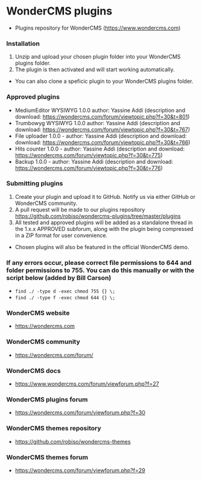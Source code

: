 # WonderCMS plugins
- Plugins repository for WonderCMS (https://www.wondercms.com)

### Installation
1. Unzip and upload your chosen plugin folder into your WonderCMS plugins folder.
2. The plugin is then activated and will start working automatically.
- You can also clone a speficic plugin to your WonderCMS plugins folder.

### Approved plugins
- MediumEditor WYSIWYG 1.0.0 author: Yassine Addi (description and download: https://wondercms.com/forum/viewtopic.php?f=30&t=801)
- Trumbowyg WYSIWYG 1.0.0 author: Yassine Addi (description and download: https://wondercms.com/forum/viewtopic.php?f=30&t=767)
- File uploader 1.0.0 - author: Yassine Addi  (description and download: download: https://wondercms.com/forum/viewtopic.php?f=30&t=766)
- Hits counter 1.0.0 - author: Yassine Addi (description and download:  https://wondercms.com/forum/viewtopic.php?f=30&t=775)
- Backup 1.0.0 - author: Yassine Addi (description and download: https://wondercms.com/forum/viewtopic.php?f=30&t=776)

### Submitting plugins
1. Create your plugin and upload it to GitHub. Notify us via either GitHub or WonderCMS community.
2. A pull request will be made to our plugins repository https://github.com/robiso/wondercms-plugins/tree/master/plugins
3. All tested and approved plugins will be added as a standalone thread in the 1.x.x APPROVED subforum, along with the plugin being compressed in a ZIP format for user convenience.
- Chosen plugins will also be featured in the official WonderCMS demo.

### If any errors occur, please correct file permissions to 644 and folder permissions to 755. You can do this manually or with the script below (added by Bill Carson)
  - `find ./ -type d -exec chmod 755 {} \;`
  - `find ./ -type f -exec chmod 644 {} \;`

### WonderCMS website
- https://wondercms.com

### WonderCMS community
- https://wondercms.com/forum/

### WonderCMS docs
- https://www.wondercms.com/forum/viewforum.php?f=27

### WonderCMS plugins forum
- https://wondercms.com/forum/viewforum.php?f=30

### WonderCMS themes repository
- https://github.com/robiso/wondercms-themes

### WonderCMS themes forum
- https://wondercms.com/forum/viewforum.php?f=29
